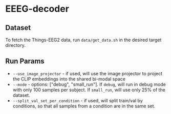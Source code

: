 # EEEG-decoder

## Dataset
To fetch the Things-EEG2 data, run `data/get_data.sh` in the desired target directory.

## Run Params

- `--use_image_projector` - if used, will use the image projector to project the CLIP embeddings into the shared bi-modal space
- `--mode` - options: ["debug", "small_run"]. If `debug`, will run in debug mode with only 100 samples per subject. If `small_run`, will use only  25% of the dataset.
- `--split_val_set_per_condition` - if used, will split train/val by conditions, so that all samples from a condition are in the same set.